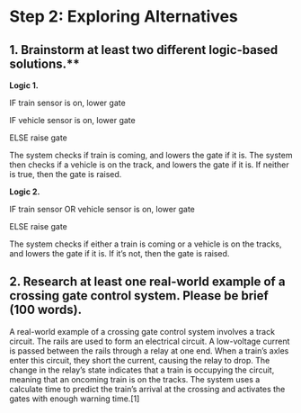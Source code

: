 # Step 2: Exploring Alternatives 

## 1. Brainstorm at least two different logic-based solutions.**

**Logic 1.**

IF train sensor is on, lower gate 

IF vehicle sensor is on, lower gate 

ELSE raise gate 

The system checks if train is coming, and lowers the gate if it is. The system then checks if a vehicle is on the track, and lowers the gate if it is. If neither is true, then the gate is raised. 

**Logic 2.**

IF train sensor OR vehicle sensor is on, lower gate 

ELSE raise gate 

The system checks if either a train is coming or a vehicle is on the tracks, and lowers the gate if it is. If it’s not, then the gate is raised. 

## 2. Research at least one real-world example of a crossing gate control system. Please be brief (100 words).

A real-world example of a crossing gate control system involves a track circuit. The rails are used to form an electrical circuit. A low-voltage current is passed between the rails through a relay at one end. When a train’s axles enter this circuit, they short the current, causing the relay to drop. The change in the relay’s state indicates that a train is occupying the circuit, meaning that an oncoming train is on the tracks. The system uses a calculate time to predict the train’s arrival at the crossing and activates the gates with enough warning time.[1] 
